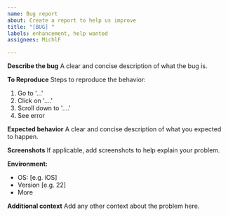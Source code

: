 ```yaml
---
name: Bug report
about: Create a report to help us improve
title: "[BUG] "
labels: enhancement, help wanted
assignees: MichlF

---
```


**Describe the bug**
A clear and concise description of what the bug is.

**To Reproduce**
Steps to reproduce the behavior:
1. Go to '...'
2. Click on '....'
3. Scroll down to '....'
4. See error

**Expected behavior**
A clear and concise description of what you expected to happen.

**Screenshots**
If applicable, add screenshots to help explain your problem.

**Environment:**
 - OS: [e.g. iOS]
 - Version [e.g. 22]
 - More

**Additional context**
Add any other context about the problem here.
